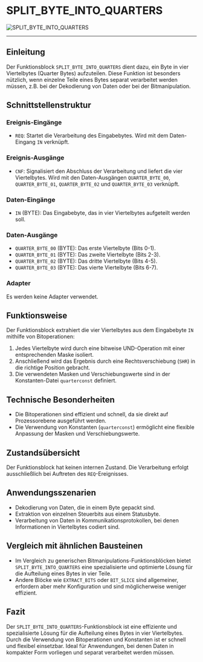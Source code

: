 # SPLIT_BYTE_INTO_QUARTERS

![SPLIT_BYTE_INTO_QUARTERS](https://github.com/user-attachments/assets/9cbf32e0-f8c2-437f-88d3-8e29db1731dd)

* * * * * * * * * *
## Einleitung
Der Funktionsblock `SPLIT_BYTE_INTO_QUARTERS` dient dazu, ein Byte in vier Viertelbytes (Quarter Bytes) aufzuteilen. Diese Funktion ist besonders nützlich, wenn einzelne Teile eines Bytes separat verarbeitet werden müssen, z.B. bei der Dekodierung von Daten oder bei der Bitmanipulation.

## Schnittstellenstruktur

### **Ereignis-Eingänge**
- `REQ`: Startet die Verarbeitung des Eingabebytes. Wird mit dem Daten-Eingang `IN` verknüpft.

### **Ereignis-Ausgänge**
- `CNF`: Signalisiert den Abschluss der Verarbeitung und liefert die vier Viertelbytes. Wird mit den Daten-Ausgängen `QUARTER_BYTE_00`, `QUARTER_BYTE_01`, `QUARTER_BYTE_02` und `QUARTER_BYTE_03` verknüpft.

### **Daten-Eingänge**
- `IN` (BYTE): Das Eingabebyte, das in vier Viertelbytes aufgeteilt werden soll.

### **Daten-Ausgänge**
- `QUARTER_BYTE_00` (BYTE): Das erste Viertelbyte (Bits 0-1).
- `QUARTER_BYTE_01` (BYTE): Das zweite Viertelbyte (Bits 2-3).
- `QUARTER_BYTE_02` (BYTE): Das dritte Viertelbyte (Bits 4-5).
- `QUARTER_BYTE_03` (BYTE): Das vierte Viertelbyte (Bits 6-7).

### **Adapter**
Es werden keine Adapter verwendet.

## Funktionsweise
Der Funktionsblock extrahiert die vier Viertelbytes aus dem Eingabebyte `IN` mithilfe von Bitoperationen:
1. Jedes Viertelbyte wird durch eine bitweise UND-Operation mit einer entsprechenden Maske isoliert.
2. Anschließend wird das Ergebnis durch eine Rechtsverschiebung (`SHR`) in die richtige Position gebracht.
3. Die verwendeten Masken und Verschiebungswerte sind in der Konstanten-Datei `quarterconst` definiert.

## Technische Besonderheiten
- Die Bitoperationen sind effizient und schnell, da sie direkt auf Prozessorebene ausgeführt werden.
- Die Verwendung von Konstanten (`quarterconst`) ermöglicht eine flexible Anpassung der Masken und Verschiebungswerte.

## Zustandsübersicht
Der Funktionsblock hat keinen internen Zustand. Die Verarbeitung erfolgt ausschließlich bei Auftreten des `REQ`-Ereignisses.

## Anwendungsszenarien
- Dekodierung von Daten, die in einem Byte gepackt sind.
- Extraktion von einzelnen Steuerbits aus einem Statusbyte.
- Verarbeitung von Daten in Kommunikationsprotokollen, bei denen Informationen in Viertelbytes codiert sind.

## Vergleich mit ähnlichen Bausteinen
- Im Vergleich zu generischen Bitmanipulations-Funktionsblöcken bietet `SPLIT_BYTE_INTO_QUARTERS` eine spezialisierte und optimierte Lösung für die Aufteilung eines Bytes in vier Teile.
- Andere Blöcke wie `EXTRACT_BITS` oder `BIT_SLICE` sind allgemeiner, erfordern aber mehr Konfiguration und sind möglicherweise weniger effizient.

## Fazit
Der `SPLIT_BYTE_INTO_QUARTERS`-Funktionsblock ist eine effiziente und spezialisierte Lösung für die Aufteilung eines Bytes in vier Viertelbytes. Durch die Verwendung von Bitoperationen und Konstanten ist er schnell und flexibel einsetzbar. Ideal für Anwendungen, bei denen Daten in kompakter Form vorliegen und separat verarbeitet werden müssen.
